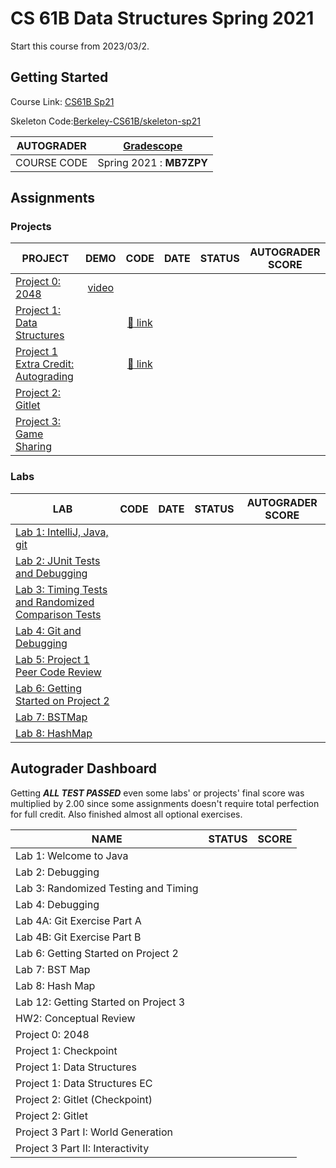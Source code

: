 # CS 61B Data Structures Spring 2021

Start this course from 2023/03/2.

## Getting Started

Course Link: [CS61B Sp21](https://sp21.datastructur.es/)

Skeleton Code:[Berkeley-CS61B/skeleton-sp21](https://github.com/Berkeley-CS61B/skeleton-sp21)

| AUTOGRADER  | [Gradescope](https://www.gradescope.com/)             |
| ----------- | ----------------------------------------------------- |
| COURSE CODE | Spring 2021 : **MB7ZPY** |

## Assignments

### Projects

| PROJECT                                                                                          |                         DEMO                         |           CODE            |   DATE   |       STATUS       |  AUTOGRADER SCORE   |
| ------------------------------------------------------------------------------------------------ | :--------------------------------------------------: | :-----------------------: | :------: | :----------------: | :-----------------: |
| [Project 0: 2048](https://sp21.datastructur.es/materials/proj/proj0/proj0)                       | [video](https://www.youtube.com/watch?v=6Jsv1mstx2I) | |  |  |  |
| [Project 1: Data Structures](https://sp21.datastructur.es/materials/proj/proj1/proj1)            |                                                      |  [:link: link](./proj1/)  | | | |
| [Project 1 Extra Credit: Autograding](https://sp21.datastructur.es/materials/proj/proj1/proj1ec) |                                                      | [:link: link](./proj1ec/) | |  | |
| [Project 2: Gitlet](https://sp21.datastructur.es/materials/proj/proj2/proj2)                     |                                                      |                           |          |                    |                     |
| [Project 3: Game Sharing](https://sp21.datastructur.es/materials/proj/proj3/proj3)               |                                                      |                           |          |                    |                     |

### Labs

| LAB                                                                                                         |          CODE          |   DATE   |       STATUS       | AUTOGRADER SCORE  |
| ----------------------------------------------------------------------------------------------------------- | :--------------------: | :------: | :----------------: | :---------------: |
| [Lab 1: IntelliJ, Java, git](https://sp21.datastructur.es/materials/lab/lab1/lab1)                          | 
| [Lab 2: JUnit Tests and Debugging](https://sp21.datastructur.es/materials/lab/lab2/lab2)                    | 
| [Lab 3: Timing Tests and Randomized Comparison Tests](https://sp21.datastructur.es/materials/lab/lab3/lab3) | 
| [Lab 4: Git and Debugging](https://sp21.datastructur.es/materials/lab/lab4/lab4)                            | 
| [Lab 5: Project 1 Peer Code Review](https://sp21.datastructur.es/materials/lab/lab5/lab5)                   | 
| [Lab 6: Getting Started on Project 2](https://sp21.datastructur.es/materials/lab/lab6/lab6)                 | 
| [Lab 7: BSTMap](https://sp21.datastructur.es/materials/lab/lab7/lab7)                                       | 
| [Lab 8: HashMap](https://sp21.datastructur.es/materials/lab/lab8/lab8)                                      |                        |          |                    |                   |

## Autograder Dashboard

Getting **_ALL TEST PASSED_** even some labs' or projects' final score was multiplied by 2.00 since some assignments doesn't require
total perfection for full credit. Also finished almost all optional exercises.

| NAME                                 |       STATUS       |        SCORE        |
| ------------------------------------ | :----------------: | :-----------------: |
| Lab 1: Welcome to Java               | | |   |
| Lab 2: Debugging                     | | |   |
| Lab 3: Randomized Testing and Timing | | |   |
| Lab 4: Debugging                     | | |   |
| Lab 4A: Git Exercise Part A          | | |   |
| Lab 4B: Git Exercise Part B          | | |   |
| Lab 6: Getting Started on Project 2  | | |   |
| Lab 7: BST Map                       | | |   |
| Lab 8: Hash Map                      |                    |                     |
| Lab 12: Getting Started on Project 3 |                    |                     |
| HW2: Conceptual Review               |                    |                     |
| Project 0: 2048                      | | |   |
| Project 1: Checkpoint                | | |   |
| Project 1: Data Structures           | | |   |
| Project 1: Data Structures EC        | | |   |
| Project 2: Gitlet (Checkpoint)       |                    |                     |
| Project 2: Gitlet                    |                    |                     |
| Project 3 Part I: World Generation   |                    |                     |
| Project 3 Part II: Interactivity     |                    |                     |
